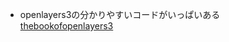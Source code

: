 - openlayers3の分かりやすいコードがいっぱいある  
[thebookofopenlayers3](http://acanimal.github.io/thebookofopenlayers3/index.html)
